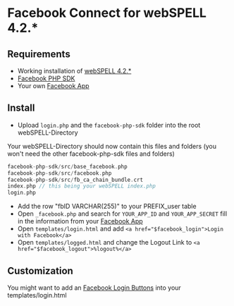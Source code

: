 Facebook Connect for webSPELL 4.2.*
=========================

## Requirements
- Working installation of [webSPELL 4.2.*](https://github.com/webSPELL/)
- [Facebook PHP SDK](https://github.com/facebook/facebook-php-sdk)
- Your own [Facebook App](https://developers.facebook.com/apps)

## Install

- Upload `login.php` and the `facebook-php-sdk` folder into the root webSPELL-Directory

Your webSPELL-Directory should now contain this files and folders (you won't need the other facebook-php-sdk files and folders)
``` php
facebook-php-sdk/src/base_facebook.php
facebook-php-sdk/src/facebook.php
facebook-php-sdk/src/fb_ca_chain_bundle.crt
index.php // this being your webSPELL index.php
login.php
```

- Add the row "fbID VARCHAR(255)" to your PREFIX_user table
- Open `_facebook.php` and search for `YOUR_APP_ID` and `YOUR_APP_SECRET` fill in the information from your [Facebook App](https://developers.facebook.com/apps)
- Open `templates/login.html` and add `<a href="$facebook_login">Login with Facebook</a>`
- Open `templates/logged.html` and change the Logout Link to `<a href="$facebook_logout">%logout%</a>`

## Customization

You might want to add an [Facebook Login Buttons](https://developers.facebook.com/docs/facebook-login/checklist/#brandedlogin) into your templates/login.html